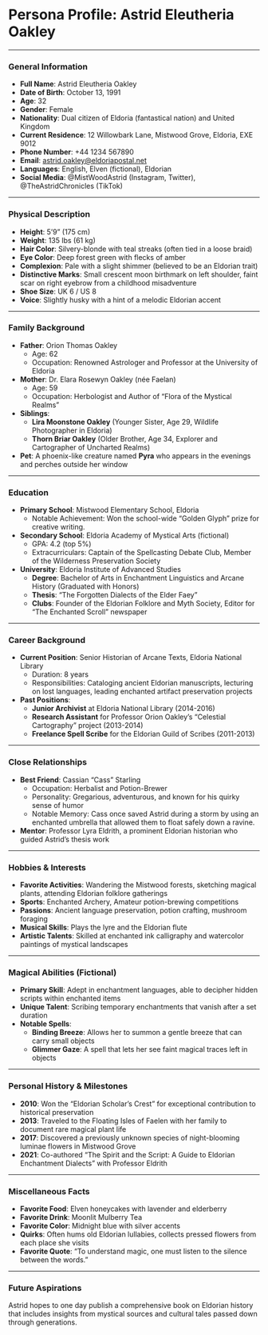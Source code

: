 
# Persona Profile: **Astrid Eleutheria Oakley**

---

### General Information
- **Full Name**: Astrid Eleutheria Oakley
- **Date of Birth**: October 13, 1991
- **Age**: 32
- **Gender**: Female
- **Nationality**: Dual citizen of Eldoria (fantastical nation) and United Kingdom
- **Current Residence**: 12 Willowbark Lane, Mistwood Grove, Eldoria, EXE 9012
- **Phone Number**: +44 1234 567890
- **Email**: astrid.oakley@eldoriapostal.net
- **Languages**: English, Elven (fictional), Eldorian
- **Social Media**: @MistWoodAstrid (Instagram, Twitter), @TheAstridChronicles (TikTok)

---

### Physical Description
- **Height**: 5’9” (175 cm)
- **Weight**: 135 lbs (61 kg)
- **Hair Color**: Silvery-blonde with teal streaks (often tied in a loose braid)
- **Eye Color**: Deep forest green with flecks of amber
- **Complexion**: Pale with a slight shimmer (believed to be an Eldorian trait)
- **Distinctive Marks**: Small crescent moon birthmark on left shoulder, faint scar on right eyebrow from a childhood misadventure
- **Shoe Size**: UK 6 / US 8
- **Voice**: Slightly husky with a hint of a melodic Eldorian accent

---

### Family Background
- **Father**: Orion Thomas Oakley  
  - Age: 62  
  - Occupation: Renowned Astrologer and Professor at the University of Eldoria
- **Mother**: Dr. Elara Rosewyn Oakley (née Faelan)  
  - Age: 59  
  - Occupation: Herbologist and Author of “Flora of the Mystical Realms”
- **Siblings**:  
  - **Lira Moonstone Oakley** (Younger Sister, Age 29, Wildlife Photographer in Eldoria)
  - **Thorn Briar Oakley** (Older Brother, Age 34, Explorer and Cartographer of Uncharted Realms)
- **Pet**: A phoenix-like creature named **Pyra** who appears in the evenings and perches outside her window

---

### Education
- **Primary School**: Mistwood Elementary School, Eldoria  
  - Notable Achievement: Won the school-wide “Golden Glyph” prize for creative writing.
- **Secondary School**: Eldoria Academy of Mystical Arts (fictional)  
  - GPA: 4.2 (top 5%)
  - Extracurriculars: Captain of the Spellcasting Debate Club, Member of the Wilderness Preservation Society
- **University**: Eldoria Institute of Advanced Studies  
  - **Degree**: Bachelor of Arts in Enchantment Linguistics and Arcane History (Graduated with Honors)
  - **Thesis**: “The Forgotten Dialects of the Elder Faey”
  - **Clubs**: Founder of the Eldorian Folklore and Myth Society, Editor for “The Enchanted Scroll” newspaper

---

### Career Background
- **Current Position**: Senior Historian of Arcane Texts, Eldoria National Library  
  - Duration: 8 years
  - Responsibilities: Cataloging ancient Eldorian manuscripts, lecturing on lost languages, leading enchanted artifact preservation projects
- **Past Positions**:
  - **Junior Archivist** at Eldoria National Library (2014-2016)
  - **Research Assistant** for Professor Orion Oakley’s “Celestial Cartography” project (2013-2014)
  - **Freelance Spell Scribe** for the Eldorian Guild of Scribes (2011-2013)
  
---

### Close Relationships
- **Best Friend**: Cassian “Cass” Starling
  - Occupation: Herbalist and Potion-Brewer
  - Personality: Gregarious, adventurous, and known for his quirky sense of humor
  - Notable Memory: Cass once saved Astrid during a storm by using an enchanted umbrella that allowed them to float safely down a ravine.
- **Mentor**: Professor Lyra Eldrith, a prominent Eldorian historian who guided Astrid’s thesis work

---

### Hobbies & Interests
- **Favorite Activities**: Wandering the Mistwood forests, sketching magical plants, attending Eldorian folklore gatherings
- **Sports**: Enchanted Archery, Amateur potion-brewing competitions
- **Passions**: Ancient language preservation, potion crafting, mushroom foraging
- **Musical Skills**: Plays the lyre and the Eldorian flute
- **Artistic Talents**: Skilled at enchanted ink calligraphy and watercolor paintings of mystical landscapes

---

### Magical Abilities (Fictional)
- **Primary Skill**: Adept in enchantment languages, able to decipher hidden scripts within enchanted items
- **Unique Talent**: Scribing temporary enchantments that vanish after a set duration
- **Notable Spells**:
  - **Binding Breeze**: Allows her to summon a gentle breeze that can carry small objects
  - **Glimmer Gaze**: A spell that lets her see faint magical traces left in objects

---

### Personal History & Milestones
- **2010**: Won the “Eldorian Scholar’s Crest” for exceptional contribution to historical preservation
- **2013**: Traveled to the Floating Isles of Faelen with her family to document rare magical plant life
- **2017**: Discovered a previously unknown species of night-blooming luminae flowers in Mistwood Grove
- **2021**: Co-authored “The Spirit and the Script: A Guide to Eldorian Enchantment Dialects” with Professor Eldrith

---

### Miscellaneous Facts
- **Favorite Food**: Elven honeycakes with lavender and elderberry
- **Favorite Drink**: Moonlit Mulberry Tea
- **Favorite Color**: Midnight blue with silver accents
- **Quirks**: Often hums old Eldorian lullabies, collects pressed flowers from each place she visits
- **Favorite Quote**: “To understand magic, one must listen to the silence between the words.”

---

### Future Aspirations
Astrid hopes to one day publish a comprehensive book on Eldorian history that includes insights from mystical sources and cultural tales passed down through generations.
